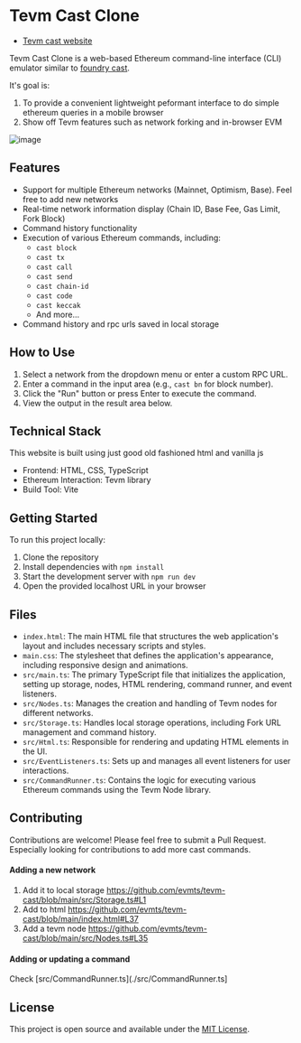 # Tevm Cast Clone

- [Tevm cast website](https://tevm-cast.vercel.app)

Tevm Cast Clone is a web-based Ethereum command-line interface (CLI) emulator similar to [foundry cast](https://book.getfoundry.sh/cast/).

It's goal is:

1. To provide a convenient lightweight peformant interface to do simple ethereum queries in a mobile browser
2. Show off Tevm features such as network forking and in-browser EVM

![image](https://github.com/user-attachments/assets/652e7c98-1e3f-4672-b8d6-34577f632ef6)

## Features

- Support for multiple Ethereum networks (Mainnet, Optimism, Base). Feel free to add new networks
- Real-time network information display (Chain ID, Base Fee, Gas Limit, Fork Block)
- Command history functionality
- Execution of various Ethereum commands, including:
  - `cast block`
  - `cast tx`
  - `cast call`
  - `cast send`
  - `cast chain-id`
  - `cast code`
  - `cast keccak`
  - And more...
- Command history and rpc urls saved in local storage

## How to Use

1. Select a network from the dropdown menu or enter a custom RPC URL.
2. Enter a command in the input area (e.g., `cast bn` for block number).
3. Click the "Run" button or press Enter to execute the command.
4. View the output in the result area below.

## Technical Stack

This website is built using just good old fashioned html and vanilla js

- Frontend: HTML, CSS, TypeScript
- Ethereum Interaction: Tevm library
- Build Tool: Vite

## Getting Started

To run this project locally:

1. Clone the repository
2. Install dependencies with `npm install`
3. Start the development server with `npm run dev`
4. Open the provided localhost URL in your browser

## Files

- `index.html`: The main HTML file that structures the web application's layout and includes necessary scripts and styles.
- `main.css`: The stylesheet that defines the application's appearance, including responsive design and animations.
- `src/main.ts`: The primary TypeScript file that initializes the application, setting up storage, nodes, HTML rendering, command runner, and event listeners.
- `src/Nodes.ts`: Manages the creation and handling of Tevm nodes for different networks.
- `src/Storage.ts`: Handles local storage operations, including Fork URL management and command history.
- `src/Html.ts`: Responsible for rendering and updating HTML elements in the UI.
- `src/EventListeners.ts`: Sets up and manages all event listeners for user interactions.
- `src/CommandRunner.ts`: Contains the logic for executing various Ethereum commands using the Tevm Node library.


## Contributing

Contributions are welcome! Please feel free to submit a Pull Request. Especially looking for contributions to add more cast commands.

#### Adding a new network

1. Add it to local storage https://github.com/evmts/tevm-cast/blob/main/src/Storage.ts#L1
2. Add to html https://github.com/evmts/tevm-cast/blob/main/index.html#L37
3. Add a tevm node https://github.com/evmts/tevm-cast/blob/main/src/Nodes.ts#L35

#### Adding or updating a command

Check [src/CommandRunner.ts](./src/CommandRunner.ts]

## License

This project is open source and available under the [MIT License](LICENSE).
